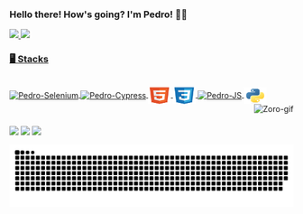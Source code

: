### Hello there! How's going? I'm Pedro! 🖖😄

<div>
  <a href="https://github.com/PedroBuarque">
  <img height="180em" src="https://github-readme-stats.vercel.app/api?username=PedroBuarque&show_icons=true&include_all_commits=true&count_private=true&theme=midnight-purple"/>
  <img height="180em" src="https://github-readme-stats.vercel.app/api/top-langs/?username=PedroBuarque&layout=compact&langs_count=7&theme=midnight-purple&count_private=true&hide=makefile"/>
</div>

### 🖥️ Stacks
<div style="display: inline_block"><br>
  <img align="center" alt="Pedro-Selenium" height="30" width="40" src="https://user-images.githubusercontent.com/48021158/282965429-d947c071-8d84-4ac6-b19c-feb75758c309.svg">
  <img align="center" alt="Pedro-Cypress" height="30" width="40" src="https://user-images.githubusercontent.com/48021158/282965383-7290ef39-b3d9-4af7-9de8-2ea65155a938.svg">
  <img align="center" alt="Pedro-HTML" height="30" width="40" src="https://raw.githubusercontent.com/devicons/devicon/master/icons/html5/html5-original.svg">
  <img align="center" alt="Pedro-CSS" height="30" width="40" src="https://raw.githubusercontent.com/devicons/devicon/master/icons/css3/css3-original.svg">
  <img align="center" alt="Pedro-JS" height="30" width="40" src="https://user-images.githubusercontent.com/48021158/282965800-400516fd-4ef9-441a-87e7-a3b47116712b.png">
  <img align="center" alt="Pedro-Python" height="30" width="40" src="https://raw.githubusercontent.com/devicons/devicon/master/icons/python/python-original.svg">
  <img align="right" alt="Zoro-gif" src="https://cdn.discordapp.com/attachments/392497433294143488/877214524829212722/zoro_1.gif">
</div>

#
<div> 
  <a href="https://www.instagram.com/pedro.buarque/" target="_blank"><img src="https://img.shields.io/badge/-Instagram-%23E4405F?style=for-the-badge&logo=instagram&logoColor=white" target="_blank"></a>
 	<a href="https://www.twitch.tv/paidroca" target="_blank"><img src="https://img.shields.io/badge/Twitch-9146FF?style=for-the-badge&logo=twitch&logoColor=white" target="_blank"></a>
  <a href = "mailto:pedroh.buarque@gmail.com"><img src="https://img.shields.io/badge/-Gmail-%23333?style=for-the-badge&logo=gmail&logoColor=white" target="_blank"></a>
</div>
  
![Snake animation](https://github.com/PedroBuarque/PedroBuarque/blob/output/github-contribution-grid-snake.svg?palette=github-dark)
